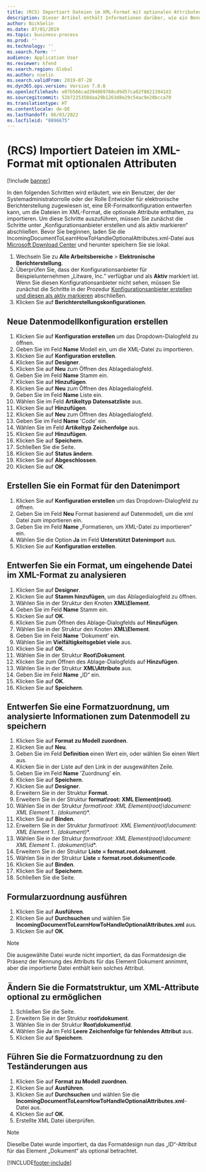 ```yaml
---
title: (RCS) Importiert Dateien im XML-Format mit optionalen Attributen
description: Dieser Artikel enthält Informationen darüber, wie ein Benutzer ER-Formatkonfiguration entwerfen kann, um Dateien im XML-Format mit optionalen Attributen zu importieren.
author: NickSelin
ms.date: 07/01/2019
ms.topic: business-process
ms.prod: ''
ms.technology: ''
ms.search.form: ''
audience: Application User
ms.reviewer: kfend
ms.search.region: Global
ms.author: nselin
ms.search.validFrom: 2019-07-28
ms.dyn365.ops.version: Version 7.0.0
ms.openlocfilehash: e07b566cad394069768cd9d57ca02f88213941d3
ms.sourcegitcommit: 52b7225350daa29b1263d8e29c54ac9e20bcca70
ms.translationtype: HT
ms.contentlocale: de-DE
ms.lasthandoff: 06/03/2022
ms.locfileid: "8896675"
---
```

# <a name="rcs-import-files-in-xml-format-with-optional-attributes"></a>(RCS) Importiert Dateien im XML-Format mit optionalen Attributen

[!include [banner](../../includes/banner.md)]

In den folgenden Schritten wird erläutert, wie ein Benutzer, der der Systemadministratorrolle oder der Rolle Entwickler für elektronische Berichterstellung zugewiesen ist, eine ER-Formatkonfiguration entwerfen kann, um die Dateien im XML-Format, die optionale Attribute enthalten, zu importieren. Um diese Schritte auszuführen, müssen Sie zunächst die Schritte unter „Konfigurationsanbieter erstellen und als aktiv markieren“ abschließen. Bevor Sie beginnen, laden Sie die IncomingDocumentToLearnHowToHandleOptionalAttributes.xml-Datei aus [Microsoft Download Center](https://go.microsoft.com/fwlink/?linkid=874684) und herunter speichern Sie sie lokal.

1.    Wechseln Sie zu **Alle Arbeitsbereiche** > **Elektronische Berichterstellung**.
2.    Überprüfen Sie, dass der Konfigurationsanbieter für Beispielunternehmen „Litware, Inc.” verfügbar und als **Aktiv** markiert ist. Wenn Sie diesen Konfigurationsanbieter nicht sehen, müssen Sie zunächst die Schritte in der Prozedur [Konfigurationsanbieter erstellen und diesen als aktiv markieren](er-configuration-provider-mark-it-active-2016-11.md) abschließen.
3.    Klicken Sie auf **Berichterstellungskonfigurationen**.

## <a name="create-a-new-data-model-configuration"></a>Neue Datenmodellkonfiguration erstellen
1.    Klicken Sie auf **Konfiguration erstellen** um das Dropdown-Dialogfeld zu öffnen.
2.    Geben Sie im Feld **Name** Modell ein, um die XML-Datei zu importieren.
3.    Klicken Sie auf **Konfiguration erstellen**.
4.    Klicken Sie auf **Designer**.
5.    Klicken Sie auf **Neu** zum Öffnen des Ablagedialogfeld.
6.    Geben Sie im Feld **Name** Stamm ein.
7.    Klicken Sie auf **Hinzufügen**.
8.    Klicken Sie auf **Neu** zum Öffnen des Ablagedialogfeld.
9.    Geben Sie im Feld **Name** Liste ein.
10.    Wählen Sie im Feld **Artikeltyp** **Datensatzliste** aus.
11.    Klicken Sie auf **Hinzufügen**.
12.    Klicken Sie auf **Neu** zum Öffnen des Ablagedialogfeld.
13.    Geben Sie im Feld **Name** 'Code' ein.
14.    Wählen Sie im Feld **Artikeltyp** **Zeichenfolge** aus.
15.    Klicken Sie auf **Hinzufügen**.
16.    Klicken Sie auf **Speichern**.
17.    Schließen Sie die Seite.
18.    Klicken Sie auf **Status ändern**.
19.    Klicken Sie auf **Abgeschlossen**.
20.    Klicken Sie auf **OK**.

## <a name="create-a-format-for-data-import"></a>Erstellen Sie ein Format für den Datenimport
1.    Klicken Sie auf **Konfiguration erstellen** um das Dropdown-Dialogfeld zu öffnen.
2.    Geben Sie im Feld **Neu** Format basierend auf Datenmodell, um die xml Datei zum importieren ein.
3.    Geben Sie im Feld **Name** „Formatieren, um XML-Datei zu importieren“ ein.
4.    Wählen Sie die Option **Ja** im Feld **Unterstützt Datenimport** aus.
5.    Klicken Sie auf **Konfiguration erstellen**.

## <a name="design-a-format-to-parse-incoming-file-in-xml-format"></a>Entwerfen Sie ein Format, um eingehende Datei im XML-Format zu analysieren
1.    Klicken Sie auf **Designer**.
2.    Klicken Sie auf **Stamm hinzufügen**, um das Ablagedialogfeld zu öffnen.
3.    Wählen Sie in der Struktur den Knoten **XML\Element**.
4.    Geben Sie im Feld **Name** Stamm ein.
5.    Klicken Sie auf **OK**.
6.    Klicken Sie zum Öffnen des Ablage-Dialogfelds auf **Hinzufügen**.
7.    Wählen Sie in der Struktur den Knoten **XML\Element**.
8.    Geben Sie im Feld **Name** 'Dokument' ein.
9.    Wählen Sie im **Vielfältigkeitsgebiet** **viele** aus.
10.    Klicken Sie auf **OK**.
11.    Wählen Sie in der Struktur **Root\Dokument**.
12.    Klicken Sie zum Öffnen des Ablage-Dialogfelds auf **Hinzufügen**.
13.    Wählen Sie in der Struktur **XML\Attribute** aus.
14.    Geben Sie im Feld **Name** „ID“ ein.
15.    Klicken Sie auf **OK**.
16.    Klicken Sie auf **Speichern**.

## <a name="design-a-format-mapping-to-save-parsed-information-to-data-model"></a>Entwerfen Sie eine Formatzuordnung, um analysierte Informationen zum Datenmodell zu speichern
1. Klicken Sie auf **Format zu Modell zuordnen**.
2. Klicken Sie auf **Neu**.
3. Geben Sie im Feld **Definition** einen Wert ein, oder wählen Sie einen Wert aus.
4. Klicken Sie in der Liste auf den Link in der ausgewählten Zeile.
5. Geben Sie im Feld **Name** 'Zuordnung' ein.
6. Klicken Sie auf **Speichern**.
7. Klicken Sie auf **Designer**.
8. Erweitern Sie in der Struktur **Format**.
9. Erweitern Sie in der Struktur **format\root: XML Element(root)**.
10.    Wählen Sie in der Struktur **format\root: XML Element(root)\document: XML Element 1..* (dokument)**.
11.    Klicken Sie auf **Binden**.
12.    Erweitern Sie in der Struktur **format\root: XML Element(root)\document: XML Element 1..* (dokument)**.
13.    Wählen Sie in der Struktur **format\root: XML Element(root)\document: XML Element 1..* (dokument)\id**.
14.    Erweitern Sie in der Struktur **Liste = format.root.dokument**.
15.    Wählen Sie in der Struktur **Liste = format.root.dokument\code**.
16.    Klicken Sie auf **Binden**.
17.    Klicken Sie auf **Speichern**.
18.    Schließen Sie die Seite.
 
## <a name="run-format-mapping"></a>Formularzuordnung ausführen
1. Klicken Sie auf **Ausführen**.
2. Klicken Sie auf **Durchsuchen** und wählen Sie **IncomingDocumentToLearnHowToHandleOptionalAttributes.xml** aus.
3. Klicken Sie auf **OK**.

> [!NOTE]
> Die ausgewählte Datei wurde nicht importiert, da das Formatdesign die Präsenz der Kennung des Attributs für das Element Dokument annimmt, aber die importierte Datei enthält kein solches Attribut.

## <a name="modify-format-structure-to-handle-xml-attribute-as-optional"></a>Ändern Sie die Formatstruktur, um XML-Attribute optional zu ermöglichen
1. Schließen Sie die Seite.
2. Erweitern Sie in der Struktur **root\dokument**.
3. Wählen Sie in der Struktur **Root\dokument\id**.
4. Wählen Sie **Ja** im Feld **Leere Zeichenfolge für fehlendes Attribut** aus.
5. Klicken Sie auf **Speichern**.
 
## <a name="run-format-mapping-to-test-changes"></a>Führen Sie die Formatzuordnung zu den Teständerungen aus
1. Klicken Sie auf **Format zu Modell zuordnen**.
2. Klicken Sie auf **Ausführen**.
3. Klicken Sie auf **Durchsuchen** und wählen Sie die **IncomingDocumentToLearnHowToHandleOptionalAttributes.xml**-Datei aus.
4. Klicken Sie auf **OK**.
5. Erstellte XML Datei überprüfen. 

> [!NOTE]
> Dieselbe Datei wurde importiert, da das Formatdesign nun das „ID“-Attribut für das Element „Dokument“ als optional betrachtet.


[!INCLUDE[footer-include](../../../../includes/footer-banner.md)]